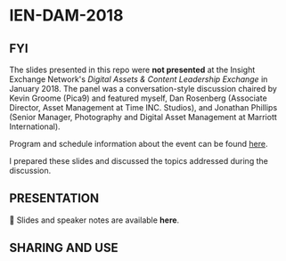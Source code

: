 # IEN-DAM-2018

## FYI

The slides presented in this repo were **not presented** at the Insight Exchange Network's *Digital Assets & Content Leadership Exchange* in January 2018. The panel was a conversation-style discussion chaired by Kevin Groome (Pica9) and featured myself, Dan Rosenberg (Associate Director, Asset Management at Time INC. Studios), and Jonathan Phillips (Senior Manager, Photography and Digital Asset Management at Marriott International).

Program and schedule information about the event can be found [here](https://www.insightxnetwork.com/digital-assets-content-leadership-exchange.html). 

I prepared these slides and discussed the topics addressed during the discussion. 

## PRESENTATION

🔴 Slides and speaker notes are available **here**. 


## SHARING AND USE

